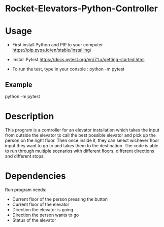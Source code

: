 # Rocket-Elevators-Python-Controller

# Usage
- First install Python and PIP to your computer
  https://pip.pypa.io/en/stable/installing/
  
- Install Pytest
  https://docs.pytest.org/en/7.1.x/getting-started.html
  
- To run the test, type in your console : python -m pytest

## Example

python -m pytest

# Description
This program is a controller for an elevator installation which takes the input from outside the elevator to call the best possible elevator and pick up the person on the right floor. Then once inside it, they can select wichever floor input they want to go to and takes them to the destination. The code is able to run through multiple scenarios with different floors, different directions and different stops.

# Dependencies
Run program needs:
- Current floor of the person pressing the button
- Current floor of the elevator
- Direction the elevator is going
- Direction the person wants to go
- Status of the elevator

